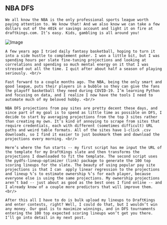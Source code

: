 ## NBA DFS
	We all know the NBA is the only professional sports league worth paying attention to. We know that! And we also know we can take a few dollars out of the 401k or savings account and light it on fire at draftkings.com. It’s easy. Kids, gambling is all around you! 
	
![Image](https://imgur.com/RDZ5f55.jpg)

	A few years ago I tried daily fantasy basketball, hoping to turn it into a side hustle to complement poker. I won a little bit, but I was spending hours per slate fine-tuning projections and looking at correlations and spending so much mental energy on it that I was stressed out all the time. I quit after about half a season of playing seriously. <br/>
	
	Fast forward to a couple months ago. The NBA, being the only smart and good league, puts their players in a bubble so they can give the fans the playoff basketball they need during COVID-19. I’m learning Python and focusing on data, and I realize I now have the tools I need to automate much of my beloved hobby. <br/>
	
	NBA DFS projections from pay sites are pretty decent these days, and since part of my goal is to spend as little time as possible on DFS, I decide to start by averaging projections from the top 3 sites rather than creating my own. It’s kind of annoying to scrape from sites that require credentials, each with different (sometimes difficult) URL paths and weird table formats. All of the sites have 1-click .csv downloads, so I find it easier to just bookmark them and download the projections every morning. <br/>
	
	Here’s where the fun starts -- my first script has me input the URL of the template for my DraftKings slate and then transforms the projections I downloaded to fit the template. The second script uses the pydfs-lineup-optimizer (link) package to generate the 100 top scoring lineups for the slate. The beauty of using popular pay site projections is that I can  apply linear regression to the projections and lineup %’s to estimate ownership %’s for each player, because everyone else is using the same projections. My ownership projections aren’t bad -- just about as good as the best ones I find online -- and I already know of a couple more predictors that will improve them. <br/>
	
	After this all I have to do is bulk upload my lineups to DraftKings and enter contests, right? Well, I could do that, but I wouldn’t win any money. Our goal is to maximize winnings, and in DFS tournaments entering the 100 top expected scoring lineups won’t get you there. I’ll go into detail in my next post.

